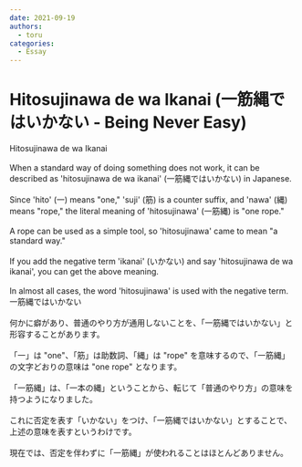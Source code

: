 ```yaml
---
date: 2021-09-19
authors:
  - toru
categories:
  - Essay
---
```


<h1 id="subject_show">Hitosujinawa de wa Ikanai (一筋縄ではいかない - Being Never Easy)</h1>
<div class="date" hidden>Sep 19, 2021 10:43</div>
<div id="post"><div id="body_show_ori">
Hitosujinawa de wa Ikanai<br/><br/>When a standard way of doing something does not work, it can be described as 'hitosujinawa de wa ikanai' (一筋縄ではいかない) in Japanese.<br/><br/>Since 'hito' (一) means "one," 'suji' (筋) is a counter suffix, and 'nawa' (縄) means "rope," the literal meaning of 'hitosujinawa' (一筋縄) is "one rope."<br/><br/>A rope can be used as a simple tool, so 'hitosujinawa' came to mean "a standard way."<br/><br/>If you add the negative term 'ikanai' (いかない) and say 'hitosujinawa de wa ikanai', you can get the above meaning.<br/><br/>In almost all cases, the word 'hitosujinawa' is used with the negative term.
</div></div>

<!-- more -->

<div id="post_ja"><div id="body_show_mo">
一筋縄ではいかない<br/><br/>何かに癖があり、普通のやり方が通用しないことを、「一筋縄ではいかない」と形容することがあります。<br/><br/>「一」は "one"、「筋」は助数詞、「縄」は "rope" を意味するので、「一筋縄」の文字どおりの意味は "one rope" となります。<br/><br/>「一筋縄」は、「一本の縄」ということから、転じて「普通のやり方」の意味を持つようになりました。<br/><br/>これに否定を表す「いかない」をつけ、「一筋縄ではいかない」とすることで、上述の意味を表すというわけです。<br/><br/>現在では、否定を伴わずに「一筋縄」が使われることはほとんどありません。
</div></div>

